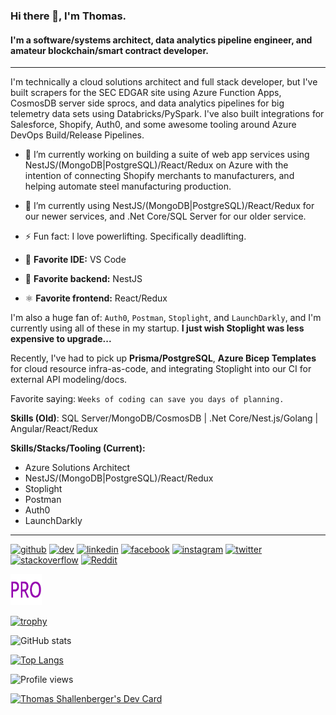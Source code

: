 ### Hi there 👋, I'm Thomas. 
#### I'm a software/systems architect, data analytics pipeline engineer, and amateur blockchain/smart contract developer. 
___
I'm technically a cloud solutions architect and full stack developer, but I've built scrapers for the SEC EDGAR site using Azure Function Apps, CosmosDB server side sprocs, and data analytics pipelines for big telemetry data sets using Databricks/PySpark. I've also built integrations for Salesforce, Shopify, Auth0, and some awesome tooling around Azure DevOps Build/Release Pipelines.


- 🔭 I’m currently working on building a suite of web app services using NestJS/(MongoDB|PostgreSQL)/React/Redux on Azure with the intention of connecting Shopify merchants to manufacturers, and helping automate steel manufacturing production. 
- 🌱 I’m currently using NestJS/(MongoDB|PostgreSQL)/React/Redux for our newer services, and .Net Core/SQL Server for our older service.
- ⚡ Fun fact: I love powerlifting. Specifically deadlifting.  



- 📄 **Favorite IDE:** VS Code
- 🍒 **Favorite backend:** NestJS
- ⚛ **Favorite frontend:** React/Redux


I'm also a huge fan of: `Auth0`, `Postman`, `Stoplight`, and `LaunchDarkly`, and I'm currently using all of these in my startup. **I just wish Stoplight was less expensive to upgrade...**


Recently, I've had to pick up **Prisma/PostgreSQL**, **Azure Bicep Templates** for cloud resource infra-as-code, and integrating Stoplight into our CI for external API modeling/docs. 

Favorite saying: `Weeks of coding can save you days of planning.`


**Skills (Old)**: SQL Server/MongoDB/CosmosDB | .Net Core/Nest.js/Golang | Angular/React/Redux

**Skills/Stacks/Tooling (Current):**
- Azure Solutions Architect
- NestJS/(MongoDB|PostgreSQL)/React/Redux 
- Stoplight 
- Postman 
- Auth0 
- LaunchDarkly

___

[<img src='https://cdn.jsdelivr.net/npm/simple-icons@3.0.1/icons/github.svg' alt='github' height='40'>](https://github.com/valkn0t)  [<img src='https://cdn.jsdelivr.net/npm/simple-icons@3.0.1/icons/dev-dot-to.svg' alt='dev' height='40'>](https://dev.to/valkn0t)  [<img src='https://cdn.jsdelivr.net/npm/simple-icons@3.0.1/icons/linkedin.svg' alt='linkedin' height='40'>](https://www.linkedin.com/in/valkn0t/)  [<img src='https://cdn.jsdelivr.net/npm/simple-icons@3.0.1/icons/facebook.svg' alt='facebook' height='40'>](https://www.facebook.com/valkn0t)  [<img src='https://cdn.jsdelivr.net/npm/simple-icons@3.0.1/icons/instagram.svg' alt='instagram' height='40'>](https://www.instagram.com/valkn0t/)  [<img src='https://cdn.jsdelivr.net/npm/simple-icons@3.0.1/icons/twitter.svg' alt='twitter' height='40'>](https://twitter.com/valkn0t)  [<img src='https://cdn.jsdelivr.net/npm/simple-icons@3.0.1/icons/stackoverflow.svg' alt='stackoverflow' height='40'>](https://stackoverflow.com/users/1389801/valkn0t)  [<img src='https://cdn.jsdelivr.net/npm/simple-icons@3.0.1/icons/reddit.svg' alt='Reddit' height='40'>](https://www.reddit.com/user/valkn0t)  

<a href='https://github.com/pricing'><img src='https://raw.githubusercontent.com/acervenky/animated-github-badges/master/assets/pro.gif' width='50' height='50'></a>

[![trophy](https://github-profile-trophy.vercel.app/?username=valkn0t)](https://github.com/ryo-ma/github-profile-trophy)

![GitHub stats](https://github-readme-stats.vercel.app/api?username=valkn0t&show_icons=true)  

[![Top Langs](https://github-readme-stats.vercel.app/api/top-langs/?username=valkn0t)](https://github.com/anuraghazra/github-readme-stats)

![Profile views](https://gpvc.arturio.dev/valkn0t)

<a href="https://app.daily.dev/valkn0t"><img src="https://api.daily.dev/devcards/0766200222a64c5fb44967b8f0be5025.png?r=a7q" width="400" alt="Thomas Shallenberger's Dev Card"/></a>
